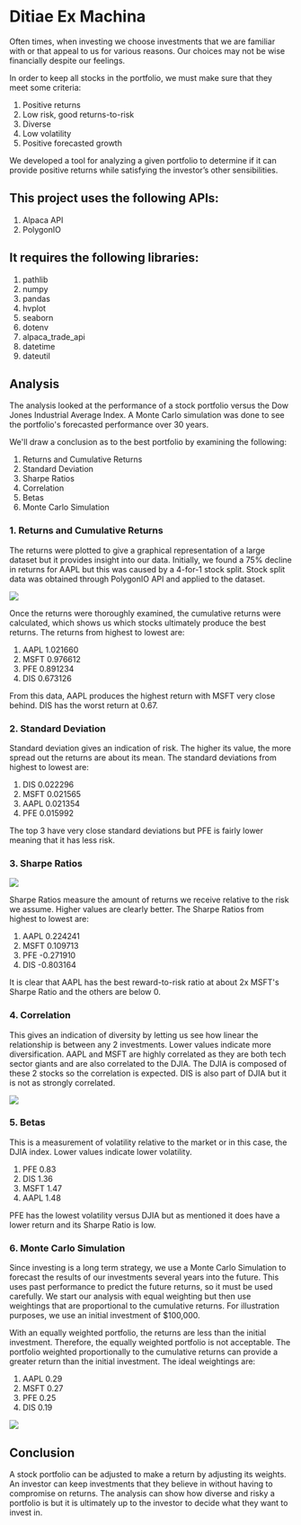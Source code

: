 # Ditiae Ex Machina

Often times, when investing we choose investments that we are familiar with or that appeal to us for various reasons. Our choices may not be wise financially despite our feelings.

In order to keep all stocks in the portfolio, we must make sure that they meet some criteria:

1. Positive returns
2. Low risk, good returns-to-risk
3. Diverse
4. Low volatility
5. Positive forecasted growth

We developed a tool for analyzing a given portfolio to determine if it can provide positive returns while satisfying the investor’s other sensibilities.


## This project uses the following APIs:

1. Alpaca API
2. PolygonIO

## It requires the following libraries:

1. pathlib
2. numpy
3. pandas
4. hvplot
5. seaborn
6. dotenv
7. alpaca_trade_api
8. datetime
9. dateutil


## Analysis


The analysis looked at the performance of a stock portfolio versus the Dow Jones Industrial Average Index. A Monte Carlo simulation was done to see the portfolio's forecasted performance over 30 years.

We'll draw a conclusion as to the best portfolio by examining the following:

1. Returns and Cumulative Returns
2. Standard Deviation
3. Sharpe Ratios
4. Correlation
5. Betas
6. Monte Carlo Simulation


### 1. Returns and Cumulative Returns

The returns were plotted to give a graphical representation of a large dataset but it provides insight into our data. Initially, we found a 75% decline in returns for AAPL but this was caused by a 4-for-1 stock split. Stock split data was obtained through PolygonIO API and applied to the dataset.

![](./images/cml_returns_plot.png)

Once the returns were thoroughly examined, the cumulative returns were calculated, which shows us which stocks ultimately produce the best returns. The returns from highest to lowest are:

1. AAPL    1.021660
2. MSFT    0.976612
3. PFE     0.891234
4. DIS     0.673126

From this data, AAPL produces the highest return with MSFT very close behind. DIS has the worst return at 0.67.

### 2. Standard Deviation

Standard deviation gives an indication of risk. The higher its value, the more spread out the returns are about its mean. The standard deviations from highest to lowest are:

1. DIS     0.022296
2. MSFT    0.021565
3. AAPL    0.021354
4. PFE     0.015992

The top 3 have very close standard deviations but PFE is fairly lower meaning that it has less risk.

### 3. Sharpe Ratios

![](./images/sharpe_ratios_plot.png)

Sharpe Ratios measure the amount of returns we receive relative to the risk we assume. Higher values are clearly better. The Sharpe Ratios from highest to lowest are:

1. AAPL    0.224241
2. MSFT    0.109713
3. PFE    -0.271910
4. DIS    -0.803164

It is clear that AAPL has the best reward-to-risk ratio at about 2x MSFT's Sharpe Ratio and the others are below 0.

### 4. Correlation

This gives an indication of diversity by letting us see how linear the relationship is between any 2 investments. Lower values indicate more diversification. AAPL and MSFT are highly correlated as they are both tech sector giants and are also correlated to the DJIA. The DJIA is composed of these 2 stocks so the correlation is expected. DIS is also part of DJIA but it is not as strongly correlated.

![](./images/corr_heatmap.png)


### 5. Betas

This is a measurement of volatility relative to the market or in this case, the DJIA index. Lower values indicate lower volatility.

1. PFE     0.83
2. DIS     1.36
3. MSFT    1.47
4. AAPL    1.48

PFE has the lowest volatility versus DJIA but as mentioned it does have a lower return and its Sharpe Ratio is low.

### 6. Monte Carlo Simulation

Since investing is a long term strategy, we use a Monte Carlo Simulation to forecast the results of our investments several years into the future. This uses past performance to predict the future returns, so it must be used carefully. We start our analysis with equal weighting but then use weightings that are proportional to the cumulative returns. For illustration purposes, we use an initial investment of $100,000.

With an equally weighted portfolio, the returns are less than the initial investment. Therefore, the equally weighted portfolio is not acceptable. The portfolio weighted proportionally to the cumulative returns can provide a greater return than the initial investment. The ideal weightings are:

1. AAPL    0.29
2. MSFT    0.27
3. PFE     0.25
4. DIS     0.19

![](./images/cml_pie_plot.png)

## Conclusion

A stock portfolio can be adjusted to make a return by adjusting its weights. An investor can keep investments that they believe in without having to compromise on returns. The analysis can show how diverse and risky a portfolio is but it is ultimately up to the investor to decide what they want to invest in.